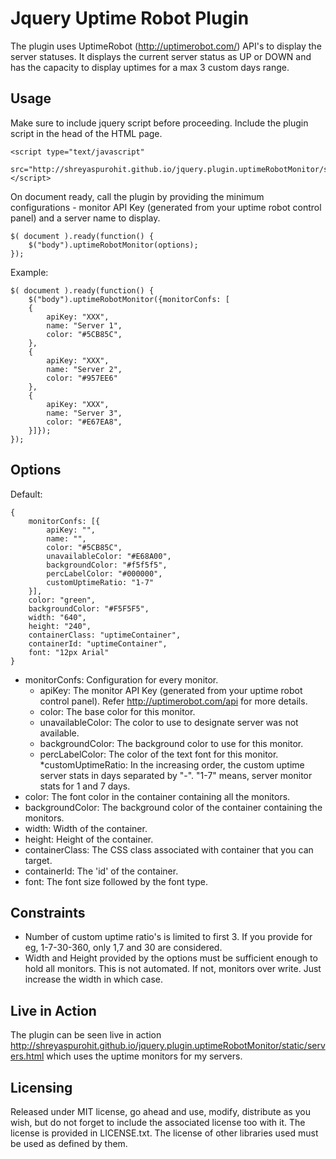 Jquery Uptime Robot Plugin
==========================

The plugin uses UptimeRobot (http://uptimerobot.com/) API's to display the server statuses. It displays the current server status as UP or DOWN and has the capacity to display uptimes for a max 3 custom days range.

Usage
-----

Make sure to include jquery script before proceeding. Include the plugin script in the head of the HTML page.

	<script type="text/javascript" 
		src="http://shreyaspurohit.github.io/jquery.plugin.uptimeRobotMonitor/src/js/jquery.uptimeRobotMonitor.js"></script>
	
On document ready, call the plugin by providing the minimum configurations - monitor API Key (generated from your uptime robot control panel) and a server name to display.
	
	$( document ).ready(function() {
		$("body").uptimeRobotMonitor(options);
	});

Example:
	
	$( document ).ready(function() {
		$("body").uptimeRobotMonitor({monitorConfs: [
		{
			apiKey: "XXX",
			name: "Server 1",
			color: "#5CB85C",
		},
		{
			apiKey: "XXX",
			name: "Server 2",
			color: "#957EE6"
		},
		{
			apiKey: "XXX",
			name: "Server 3",
			color: "#E67EA8",
		}]});
	});
			
Options
-------
Default:

	{
	    monitorConfs: [{
	    	apiKey: "",
	    	name: "",
	    	color: "#5CB85C",
        	unavailableColor: "#E68A00",
        	backgroundColor: "#f5f5f5",
        	percLabelColor: "#000000",		            	
        	customUptimeRatio: "1-7"
	    }],			            
	    color: "green",
	    backgroundColor: "#F5F5F5",
	    width: "640",
	    height: "240",
	    containerClass: "uptimeContainer",
	    containerId: "uptimeContainer",
	    font: "12px Arial"
    }
    
* monitorConfs: Configuration for every monitor.
	* apiKey: The monitor API Key (generated from your uptime robot control panel). Refer http://uptimerobot.com/api for more details.
	* color: The base color for this monitor.
	* unavailableColor: The color to use to designate server was not available.
	* backgroundColor: The background color to use for this monitor.
	* percLabelColor: The color of the text font for this monitor.
	*customUptimeRatio: In the increasing order, the custom uptime server stats in days separated by "-". "1-7" means, server monitor stats for 1 and 7 days.
* color: The font color in the container containing all the monitors.
* backgroundColor: The background color of the container containing the monitors.
* width: Width of the container.
* height: Height of the container.
* containerClass: The CSS class associated with container that you can target.
* containerId: The 'id' of the container.
* font: The font size followed by the font type.

Constraints
-----------

* Number of custom uptime ratio's is limited to first 3. If you provide for eg, 1-7-30-360, only 1,7 and 30 are considered.
* Width and Height provided by the options must be sufficient enough to hold all monitors. This is not automated. If not, monitors over write. Just increase the width in which case.

Live in Action
--------------

The plugin can be seen live in action http://shreyaspurohit.github.io/jquery.plugin.uptimeRobotMonitor/static/servers.html which uses the uptime monitors for my servers.

Licensing
---------
Released under MIT license, go ahead and use, modify, distribute as you wish, but do not forget to include the associated license too with it. The license is provided in LICENSE.txt. The license of other libraries used must be used as defined by them.   			